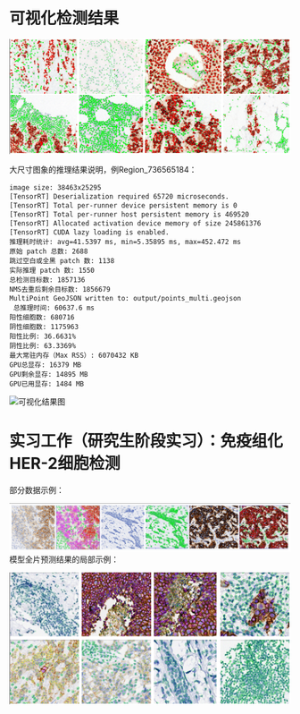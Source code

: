 # 可视化检测结果

![可视化结果图](image-2.png)

大尺寸图象的推理结果说明，例Region_736565184：
```
image size: 38463x25295
[TensorRT] Deserialization required 65720 microseconds.
[TensorRT] Total per-runner device persistent memory is 0
[TensorRT] Total per-runner host persistent memory is 469520
[TensorRT] Allocated activation device memory of size 245861376
[TensorRT] CUDA lazy loading is enabled.
推理耗时统计: avg=41.5397 ms, min=5.35895 ms, max=452.472 ms
原始 patch 总数: 2688
跳过空白或全黑 patch 数: 1138
实际推理 patch 数: 1550
总检测目标数: 1857136
NMS去重后剩余目标数: 1856679
MultiPoint GeoJSON written to: output/points_multi.geojson
 总推理时间: 60637.6 ms
阳性细胞数: 680716
阴性细胞数: 1175963
阳性比例: 36.6631%
阴性比例: 63.3369%
最大常驻内存（Max RSS）: 6070432 KB
GPU总显存: 16379 MB
GPU剩余显存: 14895 MB
GPU已用显存: 1484 MB
```
![可视化结果图](Region_736565184_compressed.jpg)


# 实习工作（研究生阶段实习）：免疫组化 HER-2细胞检测
部分数据示例：

![可视化结果图](image.png)
模型全片预测结果的局部示例：

![可视化结果图](1.png)
